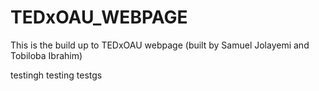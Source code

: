 # TEDxOAU_WEBPAGE
This is the build up to TEDxOAU webpage (built by Samuel Jolayemi and Tobiloba Ibrahim)


testingh testing testgs  